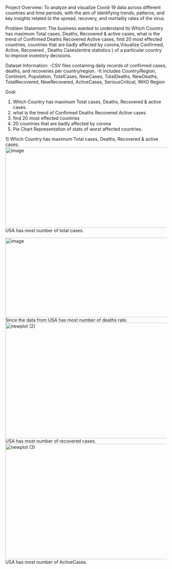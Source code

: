 Project Overview:
To analyze and visualize Covid-19 data across different countries and time periods, with the aim of identifying trends, patterns, and key insights related to the spread, recovery, and mortality rates of the virus.

Problem Statement:
The business wanted to understand its Which Country has maximum Total cases, Deaths, Recovered & active cases, what is the trend of Confirmed Deaths Recovered Active cases, 
find 20 most effected countries, countries that are badly affected by corona,Visualize Confirmed,  Active,  Recovered , Deaths Cases(entire statistics ) of a particular country to improve inventory decisions.

Dataset Information:
-CSV files containing daily records of confirmed cases, deaths, and recoveries per country/region.
-It includes Country/Region, Continent, Population, TotalCases, NewCases, TotalDeaths, NewDeaths, TotalRecovered, NewRecovered, ActiveCases, SeriousCritical, WHO Region

Goal:
1. Which Country has maximum Total cases, Deaths, Recovered & active cases.
2. what is the trend of Confirmed Deaths Recovered Active cases
3. find 20 most effected countries
4. 20 countries that are badly affected by corona
5. Pie Chart Representation of stats of worst affected countries.

1] Which Country has maximum Total cases, Deaths, Recovered & active cases.
<img width="621" height="251" alt="image" src="https://github.com/user-attachments/assets/e51bd35c-e5e2-41ad-a339-f1699dd56e86" />
USA has most number of total cases.

<img width="614" height="248" alt="image" src="https://github.com/user-attachments/assets/6554332d-9ea6-4509-9ce0-0a99a4d62ffb" />
Since the data from USA has most number of deaths rate.

<img width="700" height="360" alt="newplot (2)" src="https://github.com/user-attachments/assets/f69766a6-a127-4e50-84af-e0ab5ed0ab69" />
USA has most number of recovered cases.

<img width="700" height="360" alt="newplot (3)" src="https://github.com/user-attachments/assets/029d43aa-5fab-43fe-a8f1-c5266798f741" />
USA has most number of ActiveCases.








